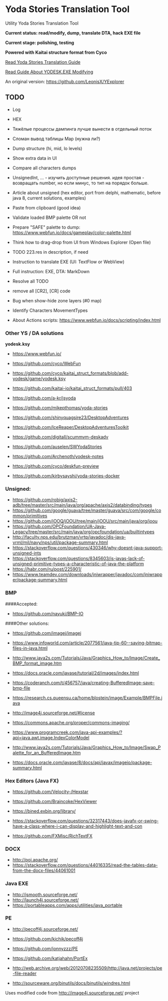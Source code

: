 # Yoda Stories Translation Tool

Utility Yoda Stories Translation Tool

**Current status: read/modify, dump, translate DTA, hack EXE file**

**Current stage: polishing, testing**

**Powered with Kaitai structure format from Cyco**

[Read Yoda Stories Translation Guide](documents/translation-guide.md)

[Read Guide About YODESK.EXE Modifying](documents/modify-exe.md)

An original version: https://github.com/LeonisX/YExplorer

## TODO

* Log
* HEX
* Тяжёлые процессы дампинга лучше вынести в отдельный поток

* Сломан вывод таблицы Map (нужна ли?)

* Dump structure (hi, mid, lo levels)

* Show extra data in UI

* Compare all characters dumps
* UnsignedInt, ... - изучить доступные решения. идея простая - возвращать number, но если минус, то тип на порядок больше.
* Article about unsigned (hex editor, port from delphi, mathematic, before java 8, current solutions, examples)

* Paste from clipboard (good idea)
* Validate loaded BMP palette OR not
* Prepare "SAFE" palette to dump: https://www.webfun.io/docs/gameplay/color-palette.html

* Think how to drag-drop from UI from Windows Explorer (Open file)
* TODO 223.res in description, if need
* Instruction to translate EXE (UI: TextFlow or WebView)
* Full instruction: EXE, DTA: MarkDown
* Resolve all TODO
* remove all [CR2], [CR] code
* Bug when show-hide zone layers (#0 map)

* Identify Characters MovementTypes

* About Actions scripts: https://www.webfun.io/docs/scripting/index.html


### Other YS / DA solutions

**yodesk.ksy**

* https://www.webfun.io/
* https://github.com/cyco/WebFun
* https://github.com/cyco/kaitai_struct_formats/blob/add-yodesk/game/yodesk.ksy
* https://github.com/kaitai-io/kaitai_struct_formats/pull/403

* https://github.com/a-kr/jsyoda
* https://github.com/mikepthomas/yoda-stories
* https://github.com/shinyquagsire23/DesktopAdventures
* https://github.com/IceReaper/DesktopAdventuresToolkit
* https://github.com/digitall/scummvm-deskadv

* https://github.com/auselen/SWYodaStories
* https://github.com/Archenoth/yodesk-notes
* https://github.com/cyco/deskfun-preview

* https://github.com/kirbysayshi/yoda-stories-docker

### Unsigned:

* https://github.com/robig/axis2-adb/tree/master/src/main/java/org/apache/axis2/databinding/types
* https://github.com/google/guava/tree/master/guava/src/com/google/common/primitives
* https://github.com/jOOQ/jOOU/tree/main/jOOU/src/main/java/org/joou
* https://github.com/OPCFoundation/UA-Java-Legacy/tree/master/src/main/java/org/opcfoundation/ua/builtintypes
* http://faculty.nps.edu/brutzman/vrtp/javadoc/dis-java-vrml/mil/navy/nps/util/package-summary.html
* https://stackoverflow.com/questions/430346/why-doesnt-java-support-unsigned-ints
* https://stackoverflow.com/questions/8345603/is-javas-lack-of-unsigned-primitive-types-a-characteristic-of-java-the-platform
* https://habr.com/ru/post/225901/
* https://www.teamdev.com/downloads/jniwrapper/javadoc/com/jniwrapper/package-summary.html

### BMP

####Accepted:

* https://github.com/nayuki/BMP-IO

####Other solutions:

* https://github.com/imagej/imagej
* https://www.infoworld.com/article/2077561/java-tip-60--saving-bitmap-files-in-java.html
* http://www.java2s.com/Tutorials/Java/Graphics_How_to/Image/Create_BMP_format_image.htm
* https://docs.oracle.com/javase/tutorial/2d/images/index.html
* https://coderanch.com/t/456757/java/creating-BufferedImage-save-bmp-file
* https://research.cs.queensu.ca/home/blostein/image/Example/BMPFile.java
* http://image4j.sourceforge.net/#license
* https://commons.apache.org/proper/commons-imaging/

* https://www.programcreek.com/java-api-examples/?api=java.awt.image.IndexColorModel
* http://www.java2s.com/Tutorials/Java/Graphics_How_to/Image/Swap_Palette_for_an_BufferedImage.htm
* https://docs.oracle.com/javase/8/docs/api/javax/imageio/package-summary.html

### Hex Editors (Java FX)

* https://github.com/Velocity-/Hexstar
* https://github.com/Braincoke/HexViewer

* https://bined.exbin.org/library/

* https://stackoverflow.com/questions/32317443/does-javafx-or-swing-have-a-class-where-i-can-display-and-highlight-text-and-con
* https://github.com/FXMisc/RichTextFX

### DOCX

* http://poi.apache.org/
* https://stackoverflow.com/questions/44016335/read-the-tables-data-from-the-docx-files/44061001

### Java EXE

* http://jsmooth.sourceforge.net/
* http://launch4j.sourceforge.net/
* https://portableapps.com/apps/utilities/java_portable

### PE

* http://pecoff4j.sourceforge.net/
* https://github.com/kichik/pecoff4j
* https://github.com/jonnyzzz/PE

* https://github.com/katjahahn/PortEx
* http://web.archive.org/web/20120708235509/http://java.net/projects/pe-file-reader
* http://sourceware.org/binutils/docs/binutils/windres.html



Uses modified code from http://image4j.sourceforge.net/ project